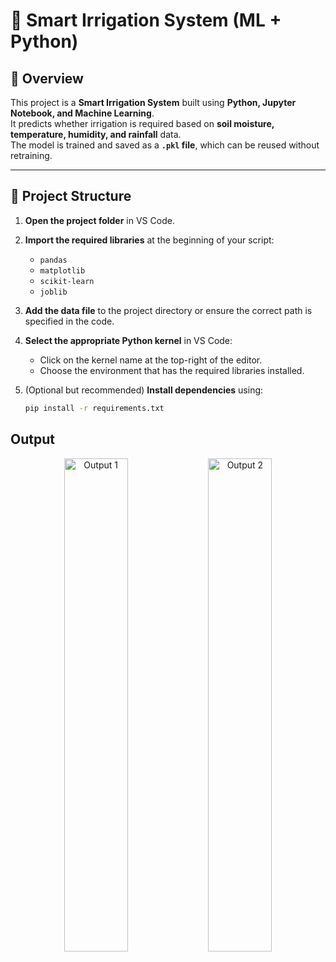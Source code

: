 # 🌱 Smart Irrigation System (ML + Python)

## 📌 Overview
This project is a **Smart Irrigation System** built using **Python, Jupyter Notebook, and Machine Learning**.  
It predicts whether irrigation is required based on **soil moisture, temperature, humidity, and rainfall** data.  
The model is trained and saved as a **`.pkl` file**, which can be reused without retraining.

---

## 📂 Project Structure


1. **Open the project folder** in VS Code.

2. **Import the required libraries** at the beginning of your script:
   - `pandas`
   - `matplotlib`
   - `scikit-learn`
   - `joblib`

3. **Add the data file** to the project directory or ensure the correct path is specified in the code.

4. **Select the appropriate Python kernel** in VS Code:
   - Click on the kernel name at the top-right of the editor.
   - Choose the environment that has the required libraries installed.

5. (Optional but recommended) **Install dependencies** using:
   ```bash
   pip install -r requirements.txt
##  Output
<p align="center">
  <img src="https://github.com/user-attachments/assets/248915a0-c607-4174-a007-83ec241e5bee" alt="Output 1" width="45%"/>
  <img src="https://github.com/user-attachments/assets/f0295d3f-e260-41d7-931f-7eb8d71a8325" alt="Output 2" width="45%"/>
</p>



